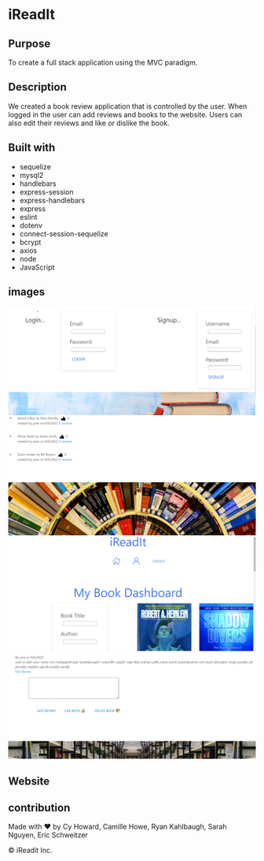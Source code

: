 # iReadIt


## Purpose

To create a full stack application using the MVC paradigm.


## Description

We created a book review application that is controlled by the user. When logged in the user can add reviews and books to the website. Users can also edit their reviews and like or dislike the book.


## Built with
* sequelize
* mysql2
* handlebars
* express-session
* express-handlebars
* express
* eslint
* dotenv
* connect-session-sequelize
* bcrypt
* axios
* node
* JavaScript




## images

![](./public/images/Screenshot%202022-09-07%20181020.png)
![](./public/images/Screenshot%202022-09-07%20181103.png)
![](./public/images/Screenshot%202022-09-07%20181120.png)
![](./public/images/Screenshot%202022-09-07%20181248.png)


## Website



## contribution
Made with ❤️ by Cy Howard, Camille Howe, Ryan Kahlbaugh, Sarah Nguyen, Eric Schweitzer

&copy; iReadit Inc.